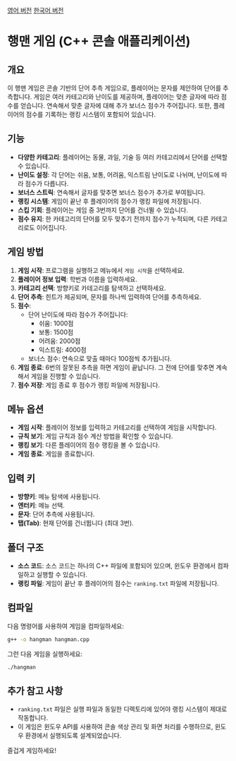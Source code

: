  [영어 버전](./README_en.md)   [한국어 버전](./README_kr.md)

# 행맨 게임 (C++ 콘솔 애플리케이션)

## 개요
이 행맨 게임은 콘솔 기반의 단어 추측 게임으로, 플레이어는 문자를 제안하여 단어를 추측합니다. 게임은 여러 카테고리와 난이도를 제공하며, 플레이어는 맞춘 글자에 따라 점수를 얻습니다. 연속해서 맞춘 글자에 대해 추가 보너스 점수가 주어집니다. 또한, 플레이어의 점수를 기록하는 랭킹 시스템이 포함되어 있습니다.

## 기능
- **다양한 카테고리**: 플레이어는 동물, 과일, 기술 등 여러 카테고리에서 단어를 선택할 수 있습니다.
- **난이도 설정**: 각 단어는 쉬움, 보통, 어려움, 익스트림 난이도로 나뉘며, 난이도에 따라 점수가 다릅니다.
- **보너스 스트릭**: 연속해서 글자를 맞추면 보너스 점수가 추가로 부여됩니다.
- **랭킹 시스템**: 게임이 끝난 후 플레이어의 점수가 랭킹 파일에 저장됩니다.
- **스킵 기회**: 플레이어는 게임 중 3번까지 단어를 건너뛸 수 있습니다.
- **점수 유지**: 한 카테고리의 단어를 모두 맞추기 전까지 점수가 누적되며, 다른 카테고리로도 이어집니다.

## 게임 방법

1. **게임 시작**: 프로그램을 실행하고 메뉴에서 `게임 시작`을 선택하세요.
2. **플레이어 정보 입력**: 학번과 이름을 입력하세요.
3. **카테고리 선택**: 방향키로 카테고리를 탐색하고 선택하세요.
4. **단어 추측**: 힌트가 제공되며, 문자를 하나씩 입력하여 단어를 추측하세요.
5. **점수**:
   - 단어 난이도에 따라 점수가 주어집니다:
     - 쉬움: 1000점
     - 보통: 1500점
     - 어려움: 2000점
     - 익스트림: 4000점
   - 보너스 점수: 연속으로 맞출 때마다 100점씩 추가됩니다.
6. **게임 종료**: 6번의 잘못된 추측을 하면 게임이 끝납니다. 그 전에 단어를 맞추면 계속해서 게임을 진행할 수 있습니다.
7. **점수 저장**: 게임 종료 후 점수가 랭킹 파일에 저장됩니다.

## 메뉴 옵션
- **게임 시작**: 플레이어 정보를 입력하고 카테고리를 선택하여 게임을 시작합니다.
- **규칙 보기**: 게임 규칙과 점수 계산 방법을 확인할 수 있습니다.
- **랭킹 보기**: 다른 플레이어의 점수 랭킹을 볼 수 있습니다.
- **게임 종료**: 게임을 종료합니다.

## 입력 키
- **방향키**: 메뉴 탐색에 사용됩니다.
- **엔터키**: 메뉴 선택.
- **문자**: 단어 추측에 사용됩니다.
- **탭(Tab)**: 현재 단어를 건너뜁니다 (최대 3번).

## 폴더 구조
- **소스 코드**: 소스 코드는 하나의 C++ 파일에 포함되어 있으며, 윈도우 환경에서 컴파일하고 실행할 수 있습니다.
- **랭킹 파일**: 게임이 끝난 후 플레이어의 점수는 `ranking.txt` 파일에 저장됩니다.

## 컴파일
다음 명령어를 사용하여 게임을 컴파일하세요:
```bash
g++ -o hangman hangman.cpp
```

그런 다음 게임을 실행하세요:
```bash
./hangman
```

## 추가 참고 사항
- `ranking.txt` 파일은 실행 파일과 동일한 디렉토리에 있어야 랭킹 시스템이 제대로 작동합니다.
- 이 게임은 윈도우 API를 사용하여 콘솔 색상 관리 및 화면 처리를 수행하므로, 윈도우 환경에서 실행되도록 설계되었습니다.

즐겁게 게임하세요!
